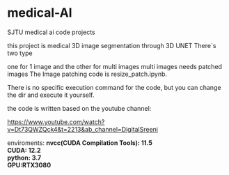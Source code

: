 # medical-AI
SJTU medical ai code projects

this project is medical 3D image segmentation through 3D UNET
There`s two type

one for 1 image and the other for multi images 
multi images needs patched images
The Image patching code is resize_patch.ipynb.

There is no specific execution command for the code, but you can change the dir and execute it yourself.

the code is written based on the youtube channel:

https://www.youtube.com/watch?v=Dt73QWZQck4&t=2213&ab_channel=DigitalSreeni

enviroments:
**nvcc(CUDA Compilation Tools): 11.5**  
**CUDA: 12.2**  
**python: 3.7**  
**GPU:RTX3080**  

